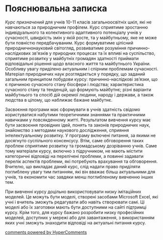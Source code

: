 <div id="hypercomments_widget" class="js-hypercomments-widget invisible"></div>

Пояснювальна записка
=============================================

<p><i>Курс призначений</i> для учнів 10-11 класів загальноосвітніх шкіл, які не навчаються за природничим профілем. Курс сприятиме зростанню індивідуального та колективного адаптивного потенціалу учнів у сучасності, швидкість змін у якій росте, та у майбутньому, яке не може бути повністю передбачуваним. Курс формуватиме цілісний природничнонауковий світогляд, розвиватиме розуміння причинно-наслідкових зв'язків у природних процесах та їх впливі на суспільство, сприятиме розвитку у майбутніх громадян здатності приймати відповідальні рішення щодо власного життя та майбутнього України. Особливу увагу приділено актуальним і спірним проблемам сучасності. Матеріал природничих наук розглядається у порядку, що заданий загальним принципом побудови курсу: причинно-наслідкові зв’язки, що є причиною сучасного стану біосфери і людства; характеристика сучасного стану та тенденцій, що формують майбутнє; різні варіанти майбутнього та спосіб дій окремої людини, народу і держави, а також людства в цілому, що наближає бажане майбутнє.</p>

<p>Засвоєння програми має сформувати в учнів здатність свідомо користуватися набутими теоретичними знаннями та практичними навичками у повсякденному житті. Результатом вивчення курсу має бути засвоєння провідних ідей, понять та законів природничих наук, знайомство з методами наукового дослідження, сприяння інтелектуальному розвитку. У програму включені питання, за якими не досягнуто суспільного консенсусу. Втім, саме обговорення таких проблем сприятиме розвитку та громадському дозріванню учнів. Саме тому матеріали курсу, включно з підручником, не мають містити категоричні відповіді на перелічені проблеми, а повинні задавати перелік аспектів проблеми, які потребують врахування та обговорення. Вчителю, що викладає даний курс, слід надати право приділяти поглиблену увагу тим питанням, які він вважає більш актуальними для учнів, та економити час завдяки менш поглибленому вивченню інших тем.</p>

<p>При вивченні курсу доцільно використовувати низку імітаційних моделей. Це можуть бути моделі, створені засобами Microsoft Excel, які учні і вчитель зможуть редагувати або навіть створювати самі. Ці моделі або їх заготовки мають бути доступними на сайті підтримці курсу. Крім того, для курсу бажано розробити низку професійних моделей, доступних у мережі або для завантаження, з використанням яких учні зможуть знаходити відповіді на актуальні питання курсу.</p>



<div class="js-hypercomments-container">
<a href="http://hypercomments.com" class="hc-link" title="comments widget">comments powered by HyperComments</a>
</div>